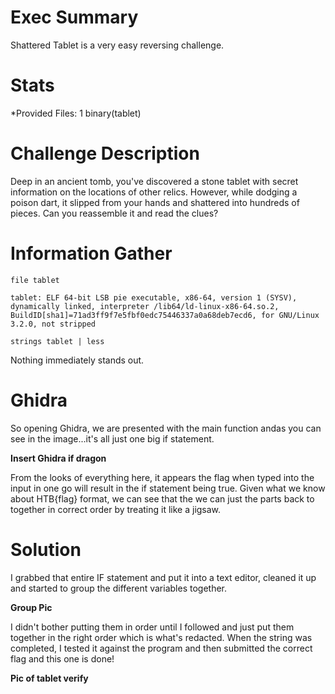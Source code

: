 # Exec Summary
Shattered Tablet is a very easy reversing challenge.

# Stats
*Provided Files: 1 binary(tablet)

# Challenge Description
Deep in an ancient tomb, you've discovered a stone tablet with secret information on the locations of other relics. However, while dodging a poison dart, it slipped from your hands and shattered into hundreds of pieces. Can you reassemble it and read the clues?

# Information Gather

```file tablet```

```tablet: ELF 64-bit LSB pie executable, x86-64, version 1 (SYSV), dynamically linked, interpreter /lib64/ld-linux-x86-64.so.2, BuildID[sha1]=71ad3ff9f7e5fbf0edc75446337a0a68deb7ecd6, for GNU/Linux 3.2.0, not stripped```

```strings tablet | less```

Nothing immediately stands out.

# Ghidra

So opening Ghidra, we are presented with the main function andas you can see in the image...it's all just one big if statement.

**Insert Ghidra if dragon**

From the looks of everything here, it appears the flag when typed into the input in one go will result in the if statement being true. Given what we know about HTB{flag} format, we can see that the we can just the parts back to together in correct order by treating it like a jigsaw.

# Solution
I grabbed that entire IF statement and put it into a text editor, cleaned it up and started to group the different variables together.

**Group Pic**

I didn't bother putting them in order until I followed and just put them together in the right order which is what's redacted.
When the string was completed, I tested it against the program and then submitted the correct flag and this one is done!

**Pic of tablet verify**